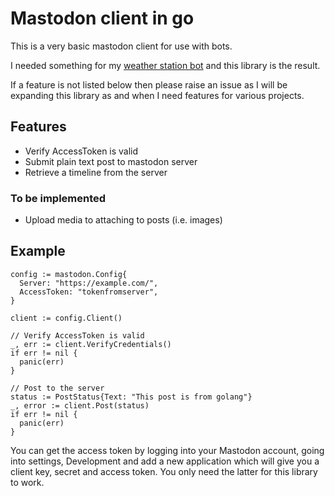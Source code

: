 # Mastodon client in go

This is a very basic mastodon client for use with bots.

I needed something for my [weather station bot](https://area51.social/@me15weather)
and this library is the result.

If a feature is not listed below then please raise an issue as I will be expanding
this library as and when I need features for various projects.

## Features
* Verify AccessToken is valid
* Submit plain text post to mastodon server
* Retrieve a timeline from the server

### To be implemented
* Upload media to attaching to posts (i.e. images)

## Example

    config := mastodon.Config{
      Server: "https://example.com/",
      AccessToken: "tokenfromserver",
    }
    
    client := config.Client()
    
    // Verify AccessToken is valid
    _, err := client.VerifyCredentials()
    if err != nil {
      panic(err)
    }
    
    // Post to the server
    status := PostStatus{Text: "This post is from golang"}
    _, error := client.Post(status)
    if err != nil {
      panic(err)
    }

You can get the access token by logging into your Mastodon account, going into settings,
Development and add a new application which will give you a client key, secret and access token.
You only need the latter for this library to work.
